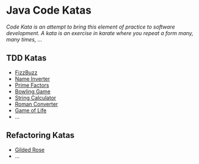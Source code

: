 # Java Code Katas

*Code Kata is an attempt to bring this element of practice to software development.
A kata is an exercise in karate where you repeat a form many, many times, ...*

## TDD Katas
- [FizzBuzz](tdd-katas/src/main/java/be/dog/d/steven/FizzBuzz.java)
- [Name Inverter](tdd-katas/src/main/java/be/dog/d/steven/NameInverter.java)
- [Prime Factors](tdd-katas/src/main/java/be/dog/d/steven/PrimeFactors.java)
- [Bowling Game](tdd-katas/src/main/java/be/dog/d/steven/BowlingGame.java)
- [String Calculator](tdd-katas/src/main/java/be/dog/d/steven/StringCalculator.java)
- [Roman Converter](tdd-katas/src/main/java/be/dog/d/steven/RomanConverter.java)
- [Game of Life](tdd-katas/src/main/java/be/dog/d/steven/GameOfLife/GameOfLife.java)
- ...

## Refactoring Katas

- [Gilded Rose](refactoring-katas/gilded-rose-kata-finished/README.md)
- ...